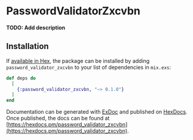 # PasswordValidatorZxcvbn

**TODO: Add description**

## Installation

If [available in Hex](https://hex.pm/docs/publish), the package can be installed
by adding `password_validator_zxcvbn` to your list of dependencies in `mix.exs`:

```elixir
def deps do
  [
    {:password_validator_zxcvbn, "~> 0.1.0"}
  ]
end
```

Documentation can be generated with [ExDoc](https://github.com/elixir-lang/ex_doc)
and published on [HexDocs](https://hexdocs.pm). Once published, the docs can
be found at [https://hexdocs.pm/password_validator_zxcvbn](https://hexdocs.pm/password_validator_zxcvbn).

